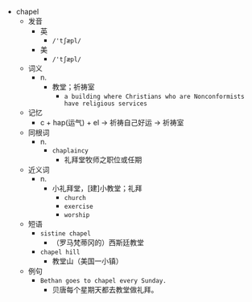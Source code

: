 - chapel
  - 发音
    - 英
      - `/'tʃæpl/`
    - 美
      - `/'tʃæpl/`
  - 词义
    - n.
      - 教堂；祈祷室
        - `a building where Christians who are Nonconformists have religious services`
  - 记忆
    - c + hap(运气) + el → 祈祷自己好运 → 祈祷室
  - 同根词
    - n.
      - `chaplaincy`
        - 礼拜堂牧师之职位或任期
  - 近义词
    - n.
      - 小礼拜堂，[建]小教堂；礼拜
        - `church`
        - `exercise`
        - `worship`
  - 短语
    - `sistine chapel`
      - （罗马梵蒂冈的）西斯廷教堂 
    - `chapel hill`
      - 教堂山（美国一小镇） 
  - 例句
    - `Bethan goes to chapel every Sunday.`
      - 贝唐每个星期天都去教堂做礼拜。

